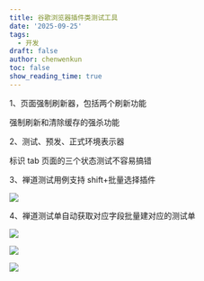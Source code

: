 ```yaml
---
title: 谷歌浏览器插件类测试工具
date: '2025-09-25'
tags:
  - 开发
draft: false
author: chenwenkun
toc: false
show_reading_time: true
---
```

1、页面强制刷新器，包括两个刷新功能

强制刷新和清除缓存的强杀功能

2、测试、预发、正式环境表示器

标识 tab 页面的三个状态测试不容易搞错

3、禅道测试用例支持 shift+批量选择插件

![](https://prod-files-secure.s3.us-west-2.amazonaws.com/c205fb54-92b2-4987-8be3-972b67d27acc/7ca8990d-2ef0-4ad6-8256-c807dbb8b3d5/image.png?X-Amz-Algorithm=AWS4-HMAC-SHA256&X-Amz-Content-Sha256=UNSIGNED-PAYLOAD&X-Amz-Credential=ASIAZI2LB466Y3WBH7CI%2F20251028%2Fus-west-2%2Fs3%2Faws4_request&X-Amz-Date=20251028T061757Z&X-Amz-Expires=3600&X-Amz-Security-Token=IQoJb3JpZ2luX2VjEP3%2F%2F%2F%2F%2F%2F%2F%2F%2F%2FwEaCXVzLXdlc3QtMiJHMEUCIGwsm1X40G8j6YL2d3Q%2FzjeHpDYRwddrWhUOK5uCo5jnAiEApnvUgInfWpWY3TYw%2BFJIRiUgzsH90gA92g3b0kZyWXMqiAQItv%2F%2F%2F%2F%2F%2F%2F%2F%2F%2FARAAGgw2Mzc0MjMxODM4MDUiDBpVqWPvKeMUtt8IPyrcA6S5SbOVUogLIyXxBpOcitr4pgvdaxpuqADp5Wkpwdy%2F%2BVyu6M8UVXPGn79x25zs1qqEPmV9V6Y7vavn5YZ%2FkJKfRACOmJ8%2F5TUPPyx3bc%2FD1pM1EEMWFhM0LZUJrlGwDVUGOIf4Wiv43Zr%2BJmhuyDncvYeKhqf%2ByZA6bHorqbF6%2FznG1ca6NsKiehxcxIEdwaYa%2BoPq8QFAeWcbqElPAOZYJ3fKL0wceuMDfCeYP%2BHB1e%2FZxDaaVLS2gF3T%2FdP9wwvyGfpGIcoqXmO0t7FqhYlAdoOt6TcYfIrLzU%2BgZvg05vtpzYtc5d13z5gK2eDxTBI7aEee57WTQ5UyLPeZId1AyuxACIYsBZL65HQEbJg0lhnjhR1ediPWwt7fCmEwwXFEfKZR8QA8ETI4q1%2BKRYHRwJHjIlQRe5oJWgIAMZ9sWtyn25OHGVqWkC7W%2BLn4Yh%2FOkE3e23caQ7FLtBC%2FsGlKLHCJz8%2FO3fUFCKmaCiwxstiDBmCGG3l31CKLm%2B2xLQiugXSMI3qVEg56vs2er9Xd7V%2FfRVYpqbRZFWHOhwUu09QdW%2Fqhg8KY%2BlpA5Hq1LnH2snz%2Fu%2FP8YXYOxwi1xhs7kW5cZw7olkzYt5NlXuz%2BHW8uRHQDJByZhVcwMLyjgcgGOqUBdalqH5ArZgzZMOIjY9bhnhpw9LRCFBj7%2B3biSqL7rAT4LnyMS6A%2FkekljsPswsWLCkuhwFXT1SJyWh6PgCZKJJNaHelI5PEwUD%2Bogv%2FnzgodtHypoXHA8v7etesMCQFs0c%2F7BbCAmmVEdUzYAsXkUcmPDuvc8BhwnK85V8M3IglvKI8LyfLj69H0JxEu8qsFMO05b8iVrqoykKVmlrnN2o4eoXIq&X-Amz-Signature=e727cc0fed84244d63a27a700c96b67d1c0a3e220e49a2ec3eefe48b7bce19ca&X-Amz-SignedHeaders=host&x-amz-checksum-mode=ENABLED&x-id=GetObject)

4、禅道测试单自动获取对应字段批量建对应的测试单

![](https://prod-files-secure.s3.us-west-2.amazonaws.com/c205fb54-92b2-4987-8be3-972b67d27acc/1ea39b01-dd1c-4a56-bb09-4fe87447f5c7/image.png?X-Amz-Algorithm=AWS4-HMAC-SHA256&X-Amz-Content-Sha256=UNSIGNED-PAYLOAD&X-Amz-Credential=ASIAZI2LB466Y3WBH7CI%2F20251028%2Fus-west-2%2Fs3%2Faws4_request&X-Amz-Date=20251028T061757Z&X-Amz-Expires=3600&X-Amz-Security-Token=IQoJb3JpZ2luX2VjEP3%2F%2F%2F%2F%2F%2F%2F%2F%2F%2FwEaCXVzLXdlc3QtMiJHMEUCIGwsm1X40G8j6YL2d3Q%2FzjeHpDYRwddrWhUOK5uCo5jnAiEApnvUgInfWpWY3TYw%2BFJIRiUgzsH90gA92g3b0kZyWXMqiAQItv%2F%2F%2F%2F%2F%2F%2F%2F%2F%2FARAAGgw2Mzc0MjMxODM4MDUiDBpVqWPvKeMUtt8IPyrcA6S5SbOVUogLIyXxBpOcitr4pgvdaxpuqADp5Wkpwdy%2F%2BVyu6M8UVXPGn79x25zs1qqEPmV9V6Y7vavn5YZ%2FkJKfRACOmJ8%2F5TUPPyx3bc%2FD1pM1EEMWFhM0LZUJrlGwDVUGOIf4Wiv43Zr%2BJmhuyDncvYeKhqf%2ByZA6bHorqbF6%2FznG1ca6NsKiehxcxIEdwaYa%2BoPq8QFAeWcbqElPAOZYJ3fKL0wceuMDfCeYP%2BHB1e%2FZxDaaVLS2gF3T%2FdP9wwvyGfpGIcoqXmO0t7FqhYlAdoOt6TcYfIrLzU%2BgZvg05vtpzYtc5d13z5gK2eDxTBI7aEee57WTQ5UyLPeZId1AyuxACIYsBZL65HQEbJg0lhnjhR1ediPWwt7fCmEwwXFEfKZR8QA8ETI4q1%2BKRYHRwJHjIlQRe5oJWgIAMZ9sWtyn25OHGVqWkC7W%2BLn4Yh%2FOkE3e23caQ7FLtBC%2FsGlKLHCJz8%2FO3fUFCKmaCiwxstiDBmCGG3l31CKLm%2B2xLQiugXSMI3qVEg56vs2er9Xd7V%2FfRVYpqbRZFWHOhwUu09QdW%2Fqhg8KY%2BlpA5Hq1LnH2snz%2Fu%2FP8YXYOxwi1xhs7kW5cZw7olkzYt5NlXuz%2BHW8uRHQDJByZhVcwMLyjgcgGOqUBdalqH5ArZgzZMOIjY9bhnhpw9LRCFBj7%2B3biSqL7rAT4LnyMS6A%2FkekljsPswsWLCkuhwFXT1SJyWh6PgCZKJJNaHelI5PEwUD%2Bogv%2FnzgodtHypoXHA8v7etesMCQFs0c%2F7BbCAmmVEdUzYAsXkUcmPDuvc8BhwnK85V8M3IglvKI8LyfLj69H0JxEu8qsFMO05b8iVrqoykKVmlrnN2o4eoXIq&X-Amz-Signature=e067d0f856c6c5a4da093ec0f04d771ca484e97c19b8ee599f4eb88d80f0b959&X-Amz-SignedHeaders=host&x-amz-checksum-mode=ENABLED&x-id=GetObject)

![](https://prod-files-secure.s3.us-west-2.amazonaws.com/c205fb54-92b2-4987-8be3-972b67d27acc/fa727f1d-546c-42aa-9508-d8d3d1275bcd/image.png?X-Amz-Algorithm=AWS4-HMAC-SHA256&X-Amz-Content-Sha256=UNSIGNED-PAYLOAD&X-Amz-Credential=ASIAZI2LB466Y3WBH7CI%2F20251028%2Fus-west-2%2Fs3%2Faws4_request&X-Amz-Date=20251028T061757Z&X-Amz-Expires=3600&X-Amz-Security-Token=IQoJb3JpZ2luX2VjEP3%2F%2F%2F%2F%2F%2F%2F%2F%2F%2FwEaCXVzLXdlc3QtMiJHMEUCIGwsm1X40G8j6YL2d3Q%2FzjeHpDYRwddrWhUOK5uCo5jnAiEApnvUgInfWpWY3TYw%2BFJIRiUgzsH90gA92g3b0kZyWXMqiAQItv%2F%2F%2F%2F%2F%2F%2F%2F%2F%2FARAAGgw2Mzc0MjMxODM4MDUiDBpVqWPvKeMUtt8IPyrcA6S5SbOVUogLIyXxBpOcitr4pgvdaxpuqADp5Wkpwdy%2F%2BVyu6M8UVXPGn79x25zs1qqEPmV9V6Y7vavn5YZ%2FkJKfRACOmJ8%2F5TUPPyx3bc%2FD1pM1EEMWFhM0LZUJrlGwDVUGOIf4Wiv43Zr%2BJmhuyDncvYeKhqf%2ByZA6bHorqbF6%2FznG1ca6NsKiehxcxIEdwaYa%2BoPq8QFAeWcbqElPAOZYJ3fKL0wceuMDfCeYP%2BHB1e%2FZxDaaVLS2gF3T%2FdP9wwvyGfpGIcoqXmO0t7FqhYlAdoOt6TcYfIrLzU%2BgZvg05vtpzYtc5d13z5gK2eDxTBI7aEee57WTQ5UyLPeZId1AyuxACIYsBZL65HQEbJg0lhnjhR1ediPWwt7fCmEwwXFEfKZR8QA8ETI4q1%2BKRYHRwJHjIlQRe5oJWgIAMZ9sWtyn25OHGVqWkC7W%2BLn4Yh%2FOkE3e23caQ7FLtBC%2FsGlKLHCJz8%2FO3fUFCKmaCiwxstiDBmCGG3l31CKLm%2B2xLQiugXSMI3qVEg56vs2er9Xd7V%2FfRVYpqbRZFWHOhwUu09QdW%2Fqhg8KY%2BlpA5Hq1LnH2snz%2Fu%2FP8YXYOxwi1xhs7kW5cZw7olkzYt5NlXuz%2BHW8uRHQDJByZhVcwMLyjgcgGOqUBdalqH5ArZgzZMOIjY9bhnhpw9LRCFBj7%2B3biSqL7rAT4LnyMS6A%2FkekljsPswsWLCkuhwFXT1SJyWh6PgCZKJJNaHelI5PEwUD%2Bogv%2FnzgodtHypoXHA8v7etesMCQFs0c%2F7BbCAmmVEdUzYAsXkUcmPDuvc8BhwnK85V8M3IglvKI8LyfLj69H0JxEu8qsFMO05b8iVrqoykKVmlrnN2o4eoXIq&X-Amz-Signature=04781ee50dd9badd465eed09de2747a5d31a80ffdc07b7029df7afda59654620&X-Amz-SignedHeaders=host&x-amz-checksum-mode=ENABLED&x-id=GetObject)

![](https://prod-files-secure.s3.us-west-2.amazonaws.com/c205fb54-92b2-4987-8be3-972b67d27acc/2a374ca8-3be3-4978-8ee1-2331f1db0267/image.png?X-Amz-Algorithm=AWS4-HMAC-SHA256&X-Amz-Content-Sha256=UNSIGNED-PAYLOAD&X-Amz-Credential=ASIAZI2LB466Y3WBH7CI%2F20251028%2Fus-west-2%2Fs3%2Faws4_request&X-Amz-Date=20251028T061757Z&X-Amz-Expires=3600&X-Amz-Security-Token=IQoJb3JpZ2luX2VjEP3%2F%2F%2F%2F%2F%2F%2F%2F%2F%2FwEaCXVzLXdlc3QtMiJHMEUCIGwsm1X40G8j6YL2d3Q%2FzjeHpDYRwddrWhUOK5uCo5jnAiEApnvUgInfWpWY3TYw%2BFJIRiUgzsH90gA92g3b0kZyWXMqiAQItv%2F%2F%2F%2F%2F%2F%2F%2F%2F%2FARAAGgw2Mzc0MjMxODM4MDUiDBpVqWPvKeMUtt8IPyrcA6S5SbOVUogLIyXxBpOcitr4pgvdaxpuqADp5Wkpwdy%2F%2BVyu6M8UVXPGn79x25zs1qqEPmV9V6Y7vavn5YZ%2FkJKfRACOmJ8%2F5TUPPyx3bc%2FD1pM1EEMWFhM0LZUJrlGwDVUGOIf4Wiv43Zr%2BJmhuyDncvYeKhqf%2ByZA6bHorqbF6%2FznG1ca6NsKiehxcxIEdwaYa%2BoPq8QFAeWcbqElPAOZYJ3fKL0wceuMDfCeYP%2BHB1e%2FZxDaaVLS2gF3T%2FdP9wwvyGfpGIcoqXmO0t7FqhYlAdoOt6TcYfIrLzU%2BgZvg05vtpzYtc5d13z5gK2eDxTBI7aEee57WTQ5UyLPeZId1AyuxACIYsBZL65HQEbJg0lhnjhR1ediPWwt7fCmEwwXFEfKZR8QA8ETI4q1%2BKRYHRwJHjIlQRe5oJWgIAMZ9sWtyn25OHGVqWkC7W%2BLn4Yh%2FOkE3e23caQ7FLtBC%2FsGlKLHCJz8%2FO3fUFCKmaCiwxstiDBmCGG3l31CKLm%2B2xLQiugXSMI3qVEg56vs2er9Xd7V%2FfRVYpqbRZFWHOhwUu09QdW%2Fqhg8KY%2BlpA5Hq1LnH2snz%2Fu%2FP8YXYOxwi1xhs7kW5cZw7olkzYt5NlXuz%2BHW8uRHQDJByZhVcwMLyjgcgGOqUBdalqH5ArZgzZMOIjY9bhnhpw9LRCFBj7%2B3biSqL7rAT4LnyMS6A%2FkekljsPswsWLCkuhwFXT1SJyWh6PgCZKJJNaHelI5PEwUD%2Bogv%2FnzgodtHypoXHA8v7etesMCQFs0c%2F7BbCAmmVEdUzYAsXkUcmPDuvc8BhwnK85V8M3IglvKI8LyfLj69H0JxEu8qsFMO05b8iVrqoykKVmlrnN2o4eoXIq&X-Amz-Signature=820c9977ae660a74bd7de46d81ce018f780046246715fb625d71fc980b347b0b&X-Amz-SignedHeaders=host&x-amz-checksum-mode=ENABLED&x-id=GetObject)
